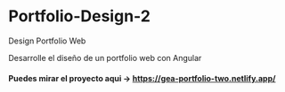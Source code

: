 # Portfolio-Design-2
Design Portfolio Web

Desarrolle el diseño de un portfolio web con Angular  <br>


#### Puedes mirar el proyecto aqui -> https://gea-portfolio-two.netlify.app/
